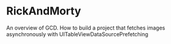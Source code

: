 # RickAndMorty
An overview of GCD. How to build a project that fetches images asynchronously with UITableViewDataSourcePrefetching
